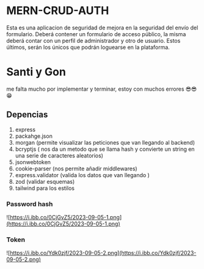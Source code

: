 # MERN-CRUD-AUTH
Esta es una aplicacion de seguridad de mejora en la seguridad del envío del formulario. Deberá contener un formulario de acceso público, la misma deberá contar con un perfil de administrador y otro de usuario. Estos últimos, serán los únicos que podrán loguearse en la plataforma. 

# Santi y Gon
me falta mucho por implementar y terminar, estoy con muchos errores 😎😎😁
  
## Depencias 

1. express
2. packahge.json
3. morgan (permite visualizar las peticiones que van llegando al backend)
4. bcryptjs ( nos da un metodo que se llama hash y convierte un string en una serie de caracteres aleatorios)
5. jsonwebtoken 
6. cookie-parser (nos permite añadir middlewares)
7. express.validator (valida los datos que van llegando )
8. zod (validar esquemas)
9. tailwind para los estilos



### Password hash    
![https://i.ibb.co/0CjGvZ5/2023-09-05-1.png](https://i.ibb.co/0CjGvZ5/2023-09-05-1.png)

### Token
![https://i.ibb.co/Ydk0zjf/2023-09-05-2.png](https://i.ibb.co/Ydk0zjf/2023-09-05-2.png)


   


